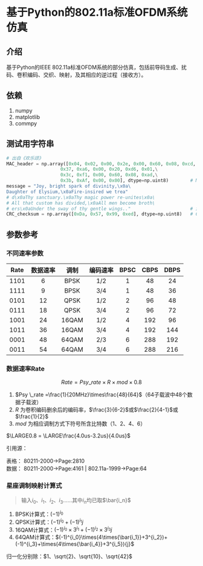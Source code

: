 # 基于Python的802.11a标准OFDM系统仿真

## 介绍
基于Python的IEEE 802.11a标准OFDM系统的部分仿真，包括前导码生成、扰码、卷积编码、交织、映射，及其相应的逆过程（接收方）。

## 依赖

1. numpy
2. matplotlib
3. commpy

## 测试用字符串

```python
# 出自《欢乐颂》
MAC_header = np.array([0x04, 0x02, 0x00, 0x2e, 0x00, 0x60, 0x08, 0xcd,
                    0x37, 0xa6, 0x00, 0x20, 0xd6, 0x01,\
                    0x3c, 0xf1, 0x00, 0x60, 0x08, 0xad,\
                    0x3b, 0xAf, 0x00, 0x00], dtype=np.uint8)        # MAC报头（例子）
message = "Joy, bright spark of divinity,\x0a\
Daughter of Elysium,\x0aFire-insired we trea"
# d\x0aThy sanctuary.\x0aThy magic power re-unites\x0a\
# All that custom has divided,\x0aAll men become broth\
# ers\x0aUnder the sway of thy gentle wings.."                      # 消息
CRC_checksum = np.array([0xDa, 0x57, 0x99, 0xed], dtype=np.uint8)   # CRC校验和（例子）
```

## 参数参考

### 不同速率参数

|Rate   |数据速率   |调制   |编码速率   |BPSC   |CBPS   |DBPS   |
|:-:    |:-:        |:-:    |:-:        |:-:    |:-:    |:-:    |
|1101   |6          |BPSK   |1/2        |1      |48     |24     |
|1111   |9          |BPSK   |3/4        |1      |48     |36     |
|0101   |12         |QPSK   |1/2        |2      |96     |48     |
|0111   |18         |QPSK   |3/4        |2      |96     |72     |
|1001   |24         |16QAM  |1/2        |4      |192    |96     |
|1011   |36         |16QAM  |3/4        |4      |192    |144    |
|0001   |48         |64QAM  |2/3        |6      |288    |192    |
|0011   |54         |64QAM  |3/4        |6      |288    |216    |

### 数据速率Rate

$$
Rate=Psy \_ rate\times{R}\times{mod}\times0.8
$$

1. $Psy \_rate =\frac{1}{20MHz}\times\frac{48}{64}$（64子载波中48个数据子载波）
2. $R$ 为卷积编码删余后的编码率，$\frac{3}{6-2}$或$\frac{2}{4-1}$或$\frac{1}{2}$
3. $mod$ 为相应调制方式下符号所含比特数（1、2、4、6）

$\LARGE0.8 = \LARGE\frac{4.0us-3.2us}{4.0us}$

引用源：

表格：  80211-2000->Page:2810  
数据：  80211-2000->Page:4161 | 802.11a-1999->Page:64

### 星座调制映射计算式

> 输入$i_0、i_1、i_2、i_3$……其中$i_n$均已取$\bar{i_n}$

1. BPSK计算式：$(-1)^{i_0}$
2. QPSK计算式：$(-1)^{i_0}+(-1)^{i_1}{j}$
3. 16QAM计算式：$(-1)^{i_0}\times3^{i_1} + (-1)^{i_2}\times3^{i_3}{j}$
4. 64QAM计算式：$(-1)^{i_0}\times(4\times{\bar{i_1}}+3^{i_2})+(-1)^{i_3}+\times(4\times{\bar{i_4}}+3^{i_5}){j}$

归一化分别除：$1、\sqrt{2}、\sqrt{10}、\sqrt{42}$
